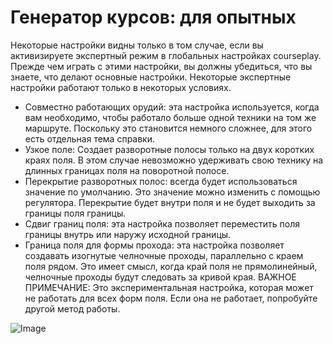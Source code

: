 # Генератор курсов: для опытных


Некоторые настройки видны только в том случае, если вы активизируете экспертный режим в глобальных настройках courseplay.
Прежде чем играть с этими настройки, вы должны убедиться, что вы знаете, что делают основные настройки.
Некоторые экспертные настройки работают только в некоторых условиях.

- Совместно работающих орудий: эта настройка используется, когда вам необходимо, чтобы работало больше одной техники на том же маршруте. Поскольку это становится немного сложнее, для этого есть отдельная тема справки.
- Узкое поле: Создает разворотные полосы только на двух коротких краях поля. В этом случае невозможно удерживать свою технику на длинных границах поля на поворотной полосе.
- Перекрытие разворотных полос: всегда будет использоваться значение по умолчанию. Это значение можно изменить с помощью регулятора. Перекрытие будет внутри поля и не будет выходить за границы поля границы.
- Сдвиг границ поля: эта настройка позволяет переместить поля границы внутрь или наружу исходной границы.
- Граница поля для формы прохода: эта настройка позволяет создавать изогнутые челночные проходы, параллельно с краем поля рядом. Это имеет смысл, когда край поля не прямолинейный, челночные проходы будут следовать за кривой края.
ВАЖНОЕ ПРИМЕЧАНИЕ: Это экспериментальная настройка, которая может не работать для всех форм поля. Если она не работает, попробуйте другой метод работы.


![Image](/home/runner/work/CourseplayHelp/CourseplayHelp/baseedge_0_0_1020_545.png)

